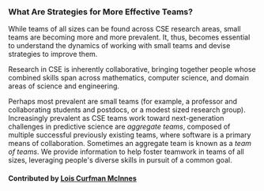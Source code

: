 ### What Are Strategies for More Effective Teams?

<!--deck start--->
While teams of all sizes can be found across CSE research areas, small teams are becoming more and more prevalent. It, thus, becomes essential to understand the dynamics of working with small teams and devise strategies to improve them.
<!--deck end--->

<!--body start--->
Research in CSE is inherently collaborative, bringing together people whose combined skills span across mathematics, computer science, and domain areas of science and engineering.  

Perhaps most prevalent are small teams (for example, a professor and collaborating students and postdocs, or a modest sized research group).  Increasingly prevalent as CSE teams work toward next-generation challenges in predictive science are _aggregate teams_, composed of multiple successful previously existing teams, where software is a primary means of collaboration. Sometimes an aggregate team is known as a _team of teams_.   We provide information to help foster teamwork in teams of all sizes, leveraging people's diverse skills in pursuit of a common goal.

#### Contributed by [Lois Curfman McInnes](https://github.com/curfman)
<!--body end--->

<!---
Publish: yes
Pinned: yes
Categories: collaboration
Topics: strategies for more effective teams
Tags:
Level: 0
Prerequisites: none
Aggregate: none
--->
